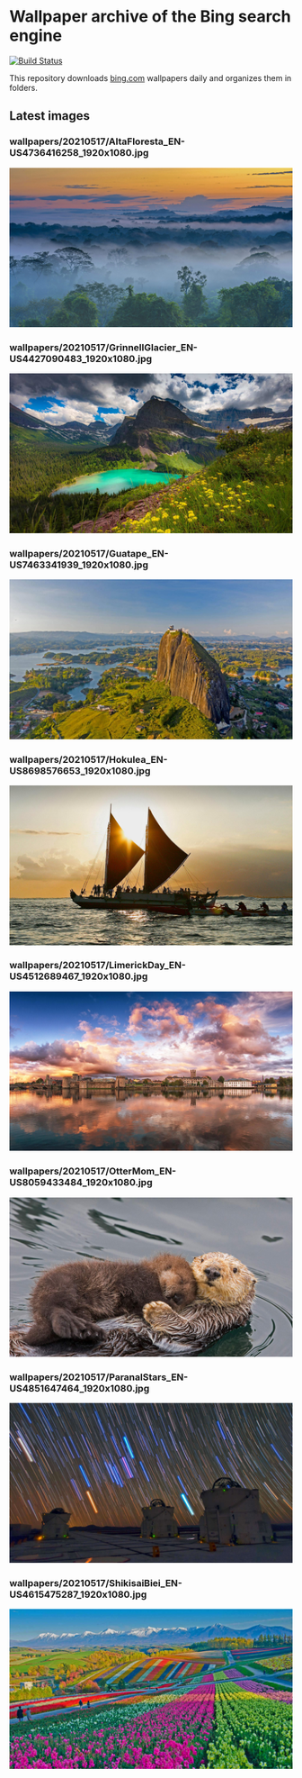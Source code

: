 # Wallpaper archive of the Bing search engine

[![Build Status](https://travis-ci.org/kijart/bing-daily-images-dl.svg?branch=wallpapers)](https://travis-ci.org/kijart/bing-daily-images-dl)

This repository downloads [bing.com](https://www.bing.com) wallpapers daily and organizes them in folders.

## Latest images

<!-- Wallpapers -->

### wallpapers/20210517/AltaFloresta_EN-US4736416258_1920x1080.jpg

![wallpapers/20210517/AltaFloresta_EN-US4736416258_1920x1080.jpg](wallpapers/20210517/AltaFloresta_EN-US4736416258_1920x1080.jpg)

### wallpapers/20210517/GrinnellGlacier_EN-US4427090483_1920x1080.jpg

![wallpapers/20210517/GrinnellGlacier_EN-US4427090483_1920x1080.jpg](wallpapers/20210517/GrinnellGlacier_EN-US4427090483_1920x1080.jpg)

### wallpapers/20210517/Guatape_EN-US7463341939_1920x1080.jpg

![wallpapers/20210517/Guatape_EN-US7463341939_1920x1080.jpg](wallpapers/20210517/Guatape_EN-US7463341939_1920x1080.jpg)

### wallpapers/20210517/Hokulea_EN-US8698576653_1920x1080.jpg

![wallpapers/20210517/Hokulea_EN-US8698576653_1920x1080.jpg](wallpapers/20210517/Hokulea_EN-US8698576653_1920x1080.jpg)

### wallpapers/20210517/LimerickDay_EN-US4512689467_1920x1080.jpg

![wallpapers/20210517/LimerickDay_EN-US4512689467_1920x1080.jpg](wallpapers/20210517/LimerickDay_EN-US4512689467_1920x1080.jpg)

### wallpapers/20210517/OtterMom_EN-US8059433484_1920x1080.jpg

![wallpapers/20210517/OtterMom_EN-US8059433484_1920x1080.jpg](wallpapers/20210517/OtterMom_EN-US8059433484_1920x1080.jpg)

### wallpapers/20210517/ParanalStars_EN-US4851647464_1920x1080.jpg

![wallpapers/20210517/ParanalStars_EN-US4851647464_1920x1080.jpg](wallpapers/20210517/ParanalStars_EN-US4851647464_1920x1080.jpg)

### wallpapers/20210517/ShikisaiBiei_EN-US4615475287_1920x1080.jpg

![wallpapers/20210517/ShikisaiBiei_EN-US4615475287_1920x1080.jpg](wallpapers/20210517/ShikisaiBiei_EN-US4615475287_1920x1080.jpg)

